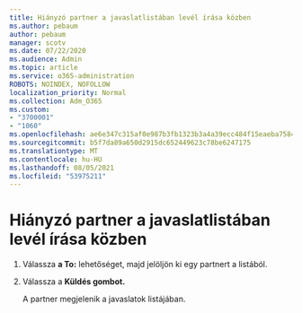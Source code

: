 ```yaml
---
title: Hiányzó partner a javaslatlistában levél írása közben
ms.author: pebaum
author: pebaum
manager: scotv
ms.date: 07/22/2020
ms.audience: Admin
ms.topic: article
ms.service: o365-administration
ROBOTS: NOINDEX, NOFOLLOW
localization_priority: Normal
ms.collection: Adm_O365
ms.custom:
- "3700001"
- "1060"
ms.openlocfilehash: ae6e347c315af0e987b3fb1323b3a4a39ecc484f15eaeba75840b5ab134cc4d1
ms.sourcegitcommit: b5f7da89a650d2915dc652449623c78be6247175
ms.translationtype: MT
ms.contentlocale: hu-HU
ms.lasthandoff: 08/05/2021
ms.locfileid: "53975211"
---
```

# <a name="missing-contact-in-suggestion-list-while-composing-mail"></a>Hiányzó partner a javaslatlistában levél írása közben

1. Válassza **a To:** lehetőséget, majd jelöljön ki egy partnert a listából.
2. Válassza a **Küldés gombot.**

    A partner megjelenik a javaslatok listájában.